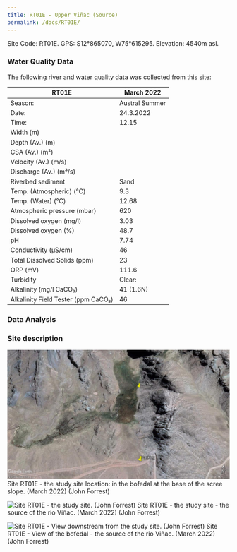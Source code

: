 ```yaml
---
title: RT01E - Upper Viñac (Source)
permalink: /docs/RT01E/
---
```



Site Code: RT01E.  GPS: S12°865070, W75°615295. Elevation:
4540m asl.


### Water Quality Data

The following river and water quality data was collected from this site:

|     RT01E                                  |     March 2022        |
|--------------------------------------------|-----------------------|
|     Season:                                |     Austral Summer    |
|     Date:                                  |     24.3.2022         |
|     Time:                                  |     12.15             |
|     Width (m)                              |                       |
|     Depth (Av.) (m)                        |                       |
|     CSA (Av.) (m²)                         |                       |
|     Velocity (Av.) (m/s)                   |                       |
|     Discharge (Av.) (m³/s)                 |                       |
|     Riverbed sediment                      |     Sand              |
|     Temp. (Atmospheric) (°C)               |     9.3               |
|     Temp. (Water) (°C)                     |     12.68             |
|     Atmospheric pressure (mbar)            |     620               |
|     Dissolved oxygen (mg/l)                |     3.03              |
|     Dissolved oxygen (%)                   |     48.7              |
|     pH                                     |     7.74              |
|     Conductivity (µS/cm)                   |     46                |
|     Total Dissolved Solids (ppm)           |     23                |
|     ORP (mV)                               |     111.6             |
|     Turbidity                              |     Clear:            |
|     Alkalinity (mg/l CaCO₃)                |     41 (1.6N)         |
|     Alkalinity Field Tester (ppm CaCO₃)    |     46                |


### Data Analysis




### Site description





![Site RT01E - the study site location. (John Forrest)](/assets/SiteDescriptions/T1/RT1eVinaksource.jpg)
Site RT01E - the study site location: in the bofedal at the base of the scree slope. (March 2022) (John Forrest)


![Site RT01E - the study site. (John Forrest)](/assets/SiteDescriptions/T1/T1eSource.jpg)
Site RT01E - the study site - the source of the rio Viñac. (March 2022) (John Forrest)


![Site RT01E - View downstream from the study site. (John Forrest)](/assets/SiteDescriptions/T1/T1eViewofbofedal(source).jpg)
Site RT01E - View of the bofedal - the source of the rio Viñac. (March 2022) (John Forrest)

